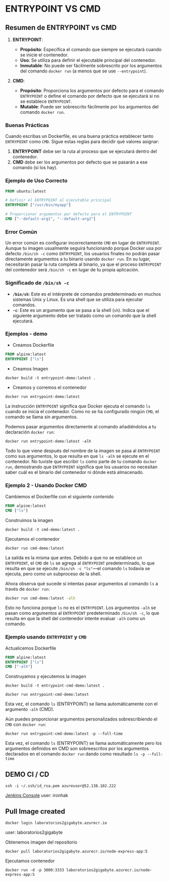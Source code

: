 # ENTRYPOINT VS CMD

## Resumen de ENTRYPOINT vs CMD

1. **ENTRYPOINT**:
    - **Propósito**: Especifica el comando que siempre se ejecutará cuando se inicie el contenedor.
    - **Uso**: Se utiliza para definir el ejecutable principal del contenedor.
    - **Inmutable**: No puede ser fácilmente sobrescrito por los argumentos del comando `docker run` (a menos que se use `--entrypoint`).

2. **CMD**:
    - **Propósito**: Proporciona los argumentos por defecto para el comando `ENTRYPOINT` o define el comando por defecto que se ejecutará si no se establece `ENTRYPOINT`.
    - **Mutable**: Puede ser sobrescrito fácilmente por los argumentos del comando `docker run`.

### Buenas Prácticas

Cuando escribas un Dockerfile, es una buena práctica establecer tanto `ENTRYPOINT` como `CMD`. Sigue estas reglas para decidir qué valores asignar:

1. **ENTRYPOINT** debe ser la ruta al proceso que se ejecutará dentro del contenedor.
2. **CMD** debe ser los argumentos por defecto que se pasarán a ese comando (si los hay).

### Ejemplo de Uso Correcto

```dockerfile
FROM ubuntu:latest

# Definir el ENTRYPOINT al ejecutable principal
ENTRYPOINT ["/usr/bin/myapp"]

# Proporcionar argumentos por defecto para el ENTRYPOINT
CMD ["--default-arg1", "--default-arg2"]
```

### Error Común

Un error común es configurar incorrectamente `CMD` en lugar de `ENTRYPOINT`. Aunque tu imagen usualmente seguirá funcionando porque Docker usa por defecto `/bin/sh -c` como `ENTRYPOINT`, los usuarios finales no podrán pasar directamente argumentos a tu binario usando `docker run`. En su lugar, necesitarán pasar la ruta completa al binario, ya que el proceso `ENTRYPOINT` del contenedor será `/bin/sh -c` en lugar de tu propia aplicación.

### Significado de `/bin/sh -c`

- **`/bin/sh`**: Este es el intérprete de comandos predeterminado en muchos sistemas Unix y Linux. Es una shell que se utiliza para ejecutar comandos.
- **`-c`**: Este es un argumento que se pasa a la shell (`sh`). Indica que el siguiente argumento debe ser tratado como un comando que la shell ejecutará.

### Ejemplos - demo

- Creamos Dockerfile 
```dockerfile
FROM alpine:latest
ENTRYPOINT ["ls"]
```

- Creamos Imagen
```shell
docker build -t entrypoint-demo:latest .
```

- Creamos y corremos el contenedor
```shell
docker run entrypoint-demo:latest
```

La instrucción `ENTRYPOINT` significa que Docker ejecuta el comando `ls` cuando se inicia el contenedor. Como no se ha configurado ningún `CMD`, el comando se llama sin argumentos.

Podemos pasar argumentos directamente al comando añadiéndolos a tu declaración `docker run`:
```dockerfile
docker run entrypoint-demo:latest -alh
```

Todo lo que viene después del nombre de la imagen se pasa al `ENTRYPOINT` como sus argumentos, lo que resulta en que `ls -alh` se ejecute en el contenedor. No tuviste que escribir `ls` como parte de tu comando `docker run`, demostrando que `ENTRYPOINT` significa que los usuarios no necesitan saber cuál es el binario del contenedor ni dónde está almacenado.

### Ejemplo 2 - Usando Docker CMD
Cambiemos el Dockerfile con el siguiente contenido

```dockerfile
FROM alpine:latest
CMD ["ls"]
```

Construimos la imagen
```shell
docker build -t cmd-demo:latest .
```

Ejecutamos el contenedor
```shell
docker run cmd-demo:latest
```

La salida es la misma que antes. Debido a que no se establece un `ENTRYPOINT`, el `CMD` de `ls` se agrega al `ENTRYPOINT` predeterminado, lo que resulta en que se ejecute `/bin/sh -c "ls"`—el comando `ls` todavía se ejecuta, pero como un subproceso de la shell.

Ahora observa qué sucede si intentas pasar argumentos al comando `ls` a través de `docker run`:

```sh
docker run cmd-demo:latest -alh
```

Esto no funciona porque `ls` no es el `ENTRYPOINT`. Los argumentos `-alh` se pasan como argumentos al `ENTRYPOINT` predeterminado `/bin/sh -c`, lo que resulta en que la shell del contenedor intente evaluar `-alh` como un comando.

### Ejemplo usando `ENTRYPOINT` y `CMD`

Actualicemos Dockerfile
```dockerfile
FROM alpine:latest
ENTRYPOINT ["ls"]
CMD ["-alh"]
```

Construyamos y ejecutemos la imagen
```shell
docker build -t entrypoint-cmd-demo:latest .
```

```shell
docker run entrypoint-cmd-demo:latest
```

Esta vez, el comando `ls` (ENTRYPOINT) se llama automáticamente con el argumento `-alh` (CMD).

Aún puedes proporcionar argumentos personalizados sobrescribiendo el `CMD` con `docker run`:

```shell
docker run entrypoint-cmd-demo:latest -p --full-time
```
Esta vez, el comando `ls` (ENTRYPOINT) se llama automáticamente pero los argumentos definidos en CMD son sobreescritos por los argumentos declarados en el comando `docker run` dando como resultado `ls -p --full-time`

## DEMO CI / CD

```shell
ssh -i ~/.ssh/id_rsa.pem azureuser@52.138.102.222
```

[Jenkins Console](http://52.138.102.222:8080)
user: ironhak

## Pull Image created
```shell
docker login laboratorios2gigabyte.azurecr.io
```
user: laboratorios2gigabyte

Obtenemos imagen del repositorio
```shell
docker pull laboratorios2gigabyte.azurecr.io/node-express-app:5
```

Ejecutamos contenedor
```shell
docker run -d -p 3000:3333 laboratorios2gigabyte.azurecr.io/node-express-app:5
```

